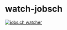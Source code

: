 # watch-jobsch

[![jobs.ch watcher](https://github.com/aledallas/watcher-jobs-ch/actions/workflows/main.yml/badge.svg)](https://github.com/aledallas/watcher-jobs-ch/actions/workflows/main.yml)

